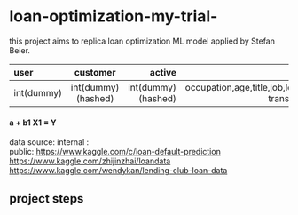 # loan-optimization-my-trial-


this project aims to replica loan optimization ML model applied by Stefan Beier. 

| user           |  customer           | active           |   ...features     |   loan        | repayment |
| :---           |:---:                |  ---:            |         ---:  |       ---:    | ---:|
|  int(dummy)    |int(dummy)(hashed)   |int(dummy)(hashed)| occupation,age,title,job,location,#of transaction, etc.|  int(dummy)             |int(dummy) |



#### a + b1 X1 = Y



data source: 
internal :  
public:          https://www.kaggle.com/c/loan-default-prediction
                 https://www.kaggle.com/zhijinzhai/loandata
                 https://www.kaggle.com/wendykan/lending-club-loan-data
                 


## project steps


